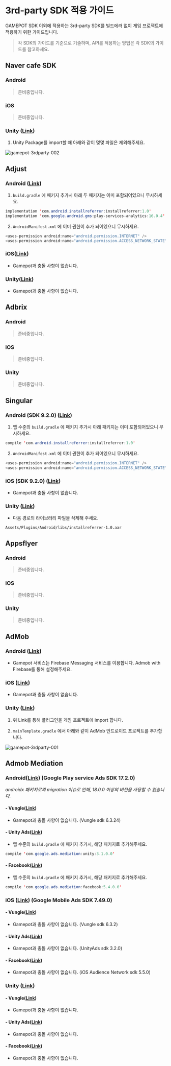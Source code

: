 # 3rd-party SDK 적용 가이드

GAMEPOT SDK 이외에 적용하는 3rd-party SDK를 빌드에러 없이 게임 프로젝트에 적용하기 위한 가이드입니다.

> 각 SDK의 가이드를 기준으로 기술하며, API를 적용하는 방법은 각 SDK의 가이드를 참고하세요.

## Naver cafe SDK

### Android

> 준비중입니다.

### iOS

> 준비중입니다.

### Unity ([Link](https://github.com/naver/cafe-sdk-unity))

1. Unity Package를 import할 때 아래와 같이 몇몇 파일은 제외해주세요.

![gamepot-3rdparty-002](./images/gamepot-3rdparty-002.png)

## Adjust

### Android ([Link](https://github.com/adjust/android_sdk/blob/master/doc/korean/README.md#qs-getting-started))

1. `build.gradle` 에 패키지 추가시 아래 두 패키지는 이미 포함되어있으니 무시하세요.

```java
implementation 'com.android.installreferrer:installreferrer:1.0'
implementation 'com.google.android.gms:play-services-analytics:16.0.4'
```

2. `AndroidManifest.xml` 에 이미 권한이 추가 되어있으니 무시하세요.

```java
<uses-permission android:name="android.permission.INTERNET" />
<uses-permission android:name="android.permission.ACCESS_NETWORK_STATE" />
```

### iOS([Link](https://github.com/adjust/ios_sdk/blob/master/README.md))

- Gamepot과 충돌 사항이 없습니다.

### Unity([Link](https://github.com/adjust/unity_sdk#qs-get-sdk))

- Gamepot과 충돌 사항이 없습니다.

## Adbrix

### Android

> 준비중입니다.

### iOS

> 준비중입니다.

### Unity

> 준비중입니다.

## Singular 

### Android (SDK 9.2.0) ([Link](https://developers.singular.net/docs/android-sdk))

1. 앱 수준의 `build.gradle` 에 패키지 추가시 아래 패키지는 이미 포함되어있으니 무시하세요.

```java
compile 'com.android.installreferrer:installreferrer:1.0'
```

2. `AndroidManifest.xml` 에 이미 권한이 추가 되어있으니 무시하세요.

```java
<uses-permission android:name="android.permission.INTERNET" />
<uses-permission android:name="android.permission.ACCESS_NETWORK_STATE" />
```

### iOS (SDK 9.2.0) ([Link](https://developers.singular.net/docs/ios-sdk))

- Gamepot과 충돌 사항이 없습니다.

### Unity ([Link](https://developers.singular.net/docs/unity-sdk))

-  다음 경로의 라이브러리 파일을 삭제해 주세요.

`Assets/Plugins/Android/libs/installreferrer-1.0.aar`

## Appsflyer

### Android

> 준비중입니다.

### iOS

> 준비중입니다.

### Unity

> 준비중입니다.

## AdMob

### Android ([Link](https://firebase.google.com/docs/admob/android/quick-start?hl=ko))

- Gamepot 서비스는 Firebase Messaging 서비스를 이용합니다. Admob with Firebase를 통해 설정해주세요.

### iOS ([Link](https://developers.google.com/admob/ios/quick-start?hl=ko))

- Gamepot과 충돌 사항이 없습니다.

### Unity ([Link](https://developers.google.com/admob/unity/start))

1. 위 Link를 통해 플러그인을 게임 프로젝트에 import 합니다.

2. `mainTemplate.gradle` 에서 아래와 같이 AdMob 안드로이드 프로젝트를 추가합니다.

![gamepot-3rdparty-001](./images/gamepot-3rdparty-001.png)

## Admob Mediation 

### Android([Link](https://developers.google.com/admob/android/mediate)) (Google Play service Ads SDK 17.2.0)
*androidx 패키지로의 migration 이슈로 인해, 18.0.0 이상의 버전을 사용할 수 없습니다.*

#### - Vungle([Link](https://developers.google.com/admob/android/mediation/vungle))

- Gamepot과 충돌 사항이 없습니다. (Vungle sdk 6.3.24)

#### - Unity Ads([Link](https://developers.google.com/admob/android/mediation/unity))

- 앱 수준의 `build.gradle` 에 패키지 추가시, 해당 패키지로 추가해주세요.

```java
compile 'com.google.ads.mediation:unity:3.1.0.0'
```

#### - Facebook([Link](https://developers.google.com/admob/android/mediation/facebook))

- 앱 수준의 `build.gradle` 에 패키지 추가시, 해당 패키지로 추가해주세요.

```java
compile 'com.google.ads.mediation:facebook:5.4.0.0'
```

### iOS ([Link](https://developers.google.com/admob/ios/mediate)) (Google Mobile Ads SDK 7.49.0)

#### - Vungle([Link](https://developers.google.com/admob/ios/mediation/vungle))

- Gamepot과 충돌 사항이 없습니다. (Vungle sdk 6.3.2)

#### - Unity Ads([Link](https://developers.google.com/admob/ios/mediation/unity))

- Gamepot과 충돌 사항이 없습니다. (UnityAds sdk 3.2.0)

#### - Facebook([Link](https://developers.google.com/admob/ios/mediation/facebook))

- Gamepot과 충돌 사항이 없습니다. (iOS Audience Network sdk 5.5.0)

### Unity ([Link](https://developers.google.com/admob/unity/mediation)) 

#### - Vungle([Link](https://developers.google.com/admob/unity/mediation/vungle))

- Gamepot과 충돌 사항이 없습니다.

#### - Unity Ads([Link](https://developers.google.com/admob/unity/mediation/unity))

- Gamepot과 충돌 사항이 없습니다.

#### - Facebook([Link](https://developers.google.com/admob/unity/mediation/facebook))

- Gamepot과 충돌 사항이 없습니다.
